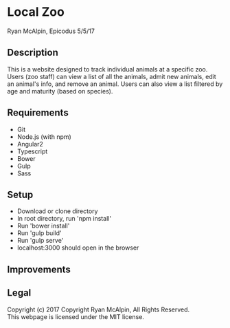# Local Zoo
Ryan McAlpin, Epicodus 5/5/17

## Description
This is a website designed to track individual animals at a specific zoo. Users (zoo staff) can view a list of all the animals, admit new animals, edit an animal's info, and remove an animal. Users can also view a list filtered by age and maturity (based on species).

## Requirements
* Git
* Node.js (with npm)
* Angular2
* Typescript
* Bower
* Gulp
* Sass

## Setup
* Download or clone directory
* In root directory, run 'npm install'
* Run 'bower install'
* Run 'gulp build'
* Run 'gulp serve'
* localhost:3000 should open in the browser

## Improvements


## Legal
Copyright (c) 2017 Copyright Ryan McAlpin, All Rights Reserved.<br/>
This webpage is licensed under the MIT license.
